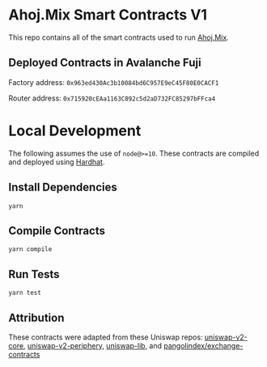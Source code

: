 # Ahoj.Mix Smart Contracts V1
This repo contains all of the smart contracts used to run [Ahoj.Mix](https://www.ahoj.finance/).

## Deployed Contracts in Avalanche Fuji
Factory address: `0x963ed430Ac3b10084bd6C957E9eC45F80E0CACF1`

Router address: `0x715920cEAa1163C892c5d2aD732FC85297bFFca4`

# Local Development

The following assumes the use of `node@>=10`. These contracts are compiled and deployed using [Hardhat](https://hardhat.org/).

## Install Dependencies

`yarn`

## Compile Contracts

`yarn compile`

## Run Tests

`yarn test`

## Attribution
These contracts were adapted from these Uniswap repos: [uniswap-v2-core](https://github.com/Uniswap/uniswap-v2-core), [uniswap-v2-periphery](https://github.com/Uniswap/uniswap-v2-core), [uniswap-lib](https://github.com/Uniswap/uniswap-lib), and [pangolindex/exchange-contracts](https://github.com/pangolindex/exchange-contracts)
